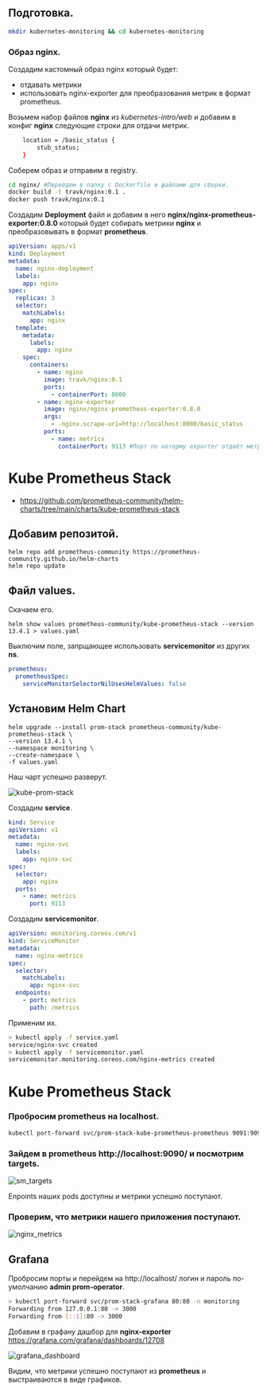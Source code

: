 ## Подготовка.
```bash
mkdir kubernetes-monitoring && cd kubernetes-monitoring
```

### Образ nginx.
Создадим кастомный образ nginx который будет:
* отдавать метрики
* использовать nginx-exporter для преобразования метрик в формат prometheus.

Возьмем набор файлов **nginx** из *kubernetes-intro/web* и добавим в конфиг **nginx** следующие строки для отдачи метрик.
```bash
    location = /basic_status {
        stub_status;
    }
```
Соберем образ и отправим в registry.
```bash
cd nginx/ #Переёдем в папку с Dockerfile и файлами для сборки.
docker build -t travk/nginx:0.1 .
docker push travk/nginx:0.1
```
Создадим **Deployment** файл и добавим в него **nginx/nginx-prometheus-exporter:0.8.0** который будет собирать метрики **nginx** и преобразовывать в формат **prometheus**.
```yaml
apiVersion: apps/v1
kind: Deployment
metadata:
  name: nginx-deployment
  labels:
    app: nginx
spec:
  replicas: 3
  selector:
    matchLabels:
      app: nginx
  template:
    metadata:
      labels:
        app: nginx
    spec:
      containers:
        - name: nginx
          image: travk/nginx:0.1
          ports:
            - containerPort: 8000
        - name: nginx-exporter
          image: nginx/nginx-prometheus-exporter:0.8.0
          args:
            - -nginx.scrape-uri=http://localhost:8000/basic_status
          ports:
            - name: metrics
              containerPort: 9113 #Порт по которму exporter отдаёт метрики.
```
# Kube Prometheus Stack
* https://github.com/prometheus-community/helm-charts/tree/main/charts/kube-prometheus-stack

## Добавим репозитой.

```console
helm repo add prometheus-community https://prometheus-community.github.io/helm-charts
helm repo update
```
## Файл values.
Скачаем его.
```console
helm show values prometheus-community/kube-prometheus-stack --version 13.4.1 > values.yaml
```
Выключим поле, запрщающее использовать **servicemonitor** из других **ns**.
```yaml
prometheus:
  prometheusSpec:
    serviceMonitorSelectorNilUsesHelmValues: false
```
## Установим Helm Chart

```console
helm upgrade --install prom-stack prometheus-community/kube-prometheus-stack \
--version 13.4.1 \
--namespace monitoring \
--create-namespace \
-f values.yaml
```
Наш чарт успешно разверут.

![kube-prom-stack](https://github.com/1Psy/k8s_platform/blob/main/img/k8s_monitoring/kube-prom-stack.png)

Создадим **service**.
```yaml
kind: Service
apiVersion: v1
metadata:
  name: nginx-svc
  labels:
    app: nginx-svc
spec:
  selector:
    app: nginx
  ports:
    - name: metrics
      port: 9113
```
Создадим **servicemonitor**.
```yaml
apiVersion: monitoring.coreos.com/v1
kind: ServiceMonitor
metadata:
  name: nginx-metrics
spec:
  selector:
    matchLabels:
      app: nginx-svc
  endpoints:
    - port: metrics
      path: /metrics
```
Применим их.
```bash
> kubectl apply -f service.yaml
service/nginx-svc created
> kubectl apply -f servicemonitor.yaml
servicemonitor.monitoring.coreos.com/nginx-metrics created
```

# Kube Prometheus Stack
### Пробросим prometheus на localhost.
```bash
kubectl port-forward svc/prom-stack-kube-prometheus-prometheus 9091:9090 -n monitoring
```
### Зайдем в **prometheus** http://localhost:9090/ и посмотрим **targets**.
![sm_targets](https://github.com/1Psy/k8s_platform/blob/main/img/k8s_monitoring/sm_targets.png)

Enpoints наших pods доступны и метрики успешно поступают.

### Проверим, что метрики нашего приложения поступают.
![nginx_metrics](https://github.com/1Psy/k8s_platform/blob/main/img/k8s_monitoring/nginx_metrics.png)

## Grafana
Пробросим порты и перейдем на http://localhost/ логин и пароль по-умолчанию  **admin prom-operator**.
```bash
> kubectl port-forward svc/prom-stack-grafana 80:80 -n monitoring
Forwarding from 127.0.0.1:80 -> 3000
Forwarding from [::1]:80 -> 3000
```
Добавим в графану дашбор для **nginx-exporter** https://grafana.com/grafana/dashboards/12708

![grafana_dashboard](https://github.com/1Psy/k8s_platform/blob/main/img/k8s_monitoring/grafana_dashboard.png)

Видим, что метрики успешно поступают из **prometheus** и выстраиваются в виде графиков.